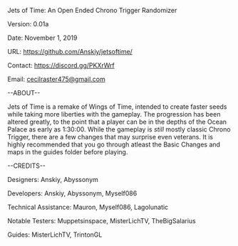 Jets of Time: An Open Ended Chrono Trigger Randomizer

Version: 0.01a

Date: November 1, 2019

URL: https://github.com/Anskiy/jetsoftime/

Contact: https://discord.gg/PKXrWrf
         
Email:   cecilraster475@gmail.com

--ABOUT--

Jets of Time is a remake of Wings of Time, intended to create faster seeds while taking more liberties with the gameplay. The progression has been altered greatly, to the point that a player can be in the depths of the Ocean Palace as early as 1:30:00. While the gameplay is *still* mostly classic Chrono Trigger, there are a few changes that may surprise even veterans. It is highly recommended that you go through atleast the Basic Changes and maps in the guides folder before playing.

--CREDITS--

Designers: Anskiy, Abyssonym

Developers: Anskiy, Abyssonym, Myself086

Technical Assistance: Mauron, Myself086, Lagolunatic

Notable Testers: Muppetsinspace, MisterLichTV, TheBigSalarius

Guides: MisterLichTV, TrintonGL